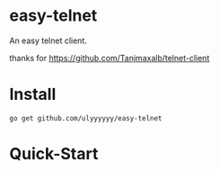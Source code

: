 # easy-telnet

An easy telnet client.

thanks for https://github.com/Tanjmaxalb/telnet-client

# Install

```shell
go get github.com/ulyyyyyy/easy-telnet
```

# Quick-Start